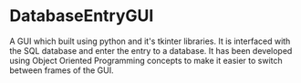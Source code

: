 # DatabaseEntryGUI
A GUI which built using python and it's tkinter libraries. It is interfaced with the SQL database and enter the entry to a database. It has been developed using Object Oriented Programming concepts to make it easier to switch between frames of the GUI. 

